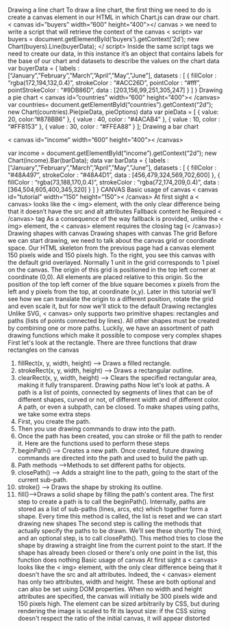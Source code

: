 Drawing a line chart
To draw a line chart, the first thing we need to do is create a canvas element in our HTML in which Chart.js can draw our chart. < canvas id=”buyers” width=”600” height=”400”></ canvas >
we need to write a script that will retrieve the context of the canvas < script> var buyers = document.getElementById(‘buyers’).getContext(‘2d’); new Chart(buyers).Line(buyerData); </ script>
Inside the same script tags we need to create our data, in this instance it’s an object that contains labels for the base of our chart and datasets to describe the values on the chart
data var buyerData = { labels : [“January”,”February”,”March”,”April”,”May”,”June”], datasets : [ { fillColor : “rgba(172,194,132,0.4)”, strokeColor : “#ACC26D”, pointColor : “#fff”, pointStrokeColor : “#9DB86D”, data : [203,156,99,251,305,247] } ] }
Drawing a pie chart
< canvas id=”countries” width=”600” height=”400”>< /canvas>
var countries= document.getElementById(“countries”).getContext(“2d”); new Chart(countries).Pie(pieData, pieOptions)
data var pieData = [ { value: 20, color:”#878BB6” }, { value : 40, color : “#4ACAB4” }, { value : 10, color : “#FF8153” }, { value : 30, color : “#FFEA88” } ];
Drawing a bar chart


< canvas id=”income” width=”600” height=”400”>< /canvas>

var income = document.getElementById(“income”).getContext(“2d”); new Chart(income).Bar(barData);
data var barData = { labels : [“January”,”February”,”March”,”April”,”May”,”June”], datasets : [ { fillColor : “#48A497”, strokeColor : “#48A4D1”, data : [456,479,324,569,702,600] }, { fillColor : “rgba(73,188,170,0.4)”, strokeColor : “rgba(72,174,209,0.4)”, data : [364,504,605,400,345,320] }
] }
CANVAS
Basic usage of canvas < canvas id=”tutorial” width=”150” height=”150”>< /canvas> At first sight a < canvas> looks like the < img> element, with the only clear difference being that it doesn’t have the src and alt attributes
Fallback content he 
Required < /canvas> tag As a consequence of the way fallback is provided, unlike the < img> element, the < canvas> element requires the closing tag (< /canvas>)
Drawing shapes with canvas 
Drawing shapes with canvas
 The grid
 Before we can start drawing, we need to talk about the canvas grid or coordinate space. Our HTML skeleton from the previous page had a canvas element 150 pixels wide and 150 pixels high. To the right, you see this canvas with the default grid overlayed. Normally 1 unit in the grid corresponds to 1 pixel on the canvas. The origin of this grid is positioned in the top left corner at coordinate (0,0). All elements are placed relative to this origin. So the position of the top left corner of the blue square becomes x pixels from the left and y pixels from the top, at coordinate (x,y). Later in this tutorial we'll see how we can translate the origin to a different position, rotate the grid and even scale it, but for now we'll stick to the default
 Drawing rectangles
 Unlike SVG, < canvas> only supports two primitive shapes: rectangles and paths (lists of points connected by lines). All other shapes must be created by combining one or more paths. Luckily, we have an assortment of path drawing functions which make it possible to compose very complex shapes
 First let's look at the rectangle. There are three functions that draw rectangles on the canvas
1. fillRect(x, y, width, height) --> Draws a filled rectangle.
2. strokeRect(x, y, width, height) --> Draws a rectangular outline.
3. clearRect(x, y, width, height) --> Clears the specified rectangular area, making it fully transparent.
 Drawing paths
 Now let's look at paths. A path is a list of points, connected by segments of lines that can be of different shapes, curved or not, of different width and of different color. A path, or even a subpath, can be closed. To make shapes using paths, we take some extra steps
1. First, you create the path.
2. Then you use drawing commands to draw into the path.
3. Once the path has been created, you can stroke or fill the path to render it.
 Here are the functions used to perform these steps
1. beginPath() --> Creates a new path. Once created, future drawing commands are directed into the path and used to build the path up.
2. Path methods -->Methods to set different paths for objects.
3. closePath() --> Adds a straight line to the path, going to the start of the current sub-path.
4. stroke() --> Draws the shape by stroking its outline.
5. fill()-->Draws a solid shape by filling the path's content area.
 The first step to create a path is to call the beginPath(). Internally, paths are stored as a list of sub-paths (lines, arcs, etc) which together form a shape. Every time this method is called, the list is reset and we can start drawing new shapes
The second step is calling the methods that actually specify the paths to be drawn. We'll see these shortly
 The third, and an optional step, is to call closePath(). This method tries to close the shape by drawing a straight line from the current point to the start. If the shape has already been closed or there's only one point in the list, this function does nothing
 Basic usage of canvas
 At first sight a < canvas> looks like the < img> element, with the only clear difference being that it doesn't have the src and alt attributes. Indeed, the < canvas> element has only two attributes, width and height. These are both optional and can also be set using DOM properties. When no width and height attributes are specified, the canvas will initially be 300 pixels wide and 150 pixels high. The element can be sized arbitrarily by CSS, but during rendering the image is scaled to fit its layout size: if the CSS sizing doesn't respect the ratio of the initial canvas, it will appear distorted